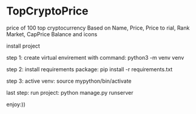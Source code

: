 # TopCryptoPrice
price of 100 top cryptocurrency Based on Name, Price, Price to rial, Rank Market, CapPrice Balance and icons

install project

step 1:
create virtual envirement with command:
python3 -m venv venv

step 2:
install requirements package:
pip install -r requirements.txt

step 3:
active venv:
source mypython/bin/activate

last step:
run project:
python manage.py runserver

enjoy:))
